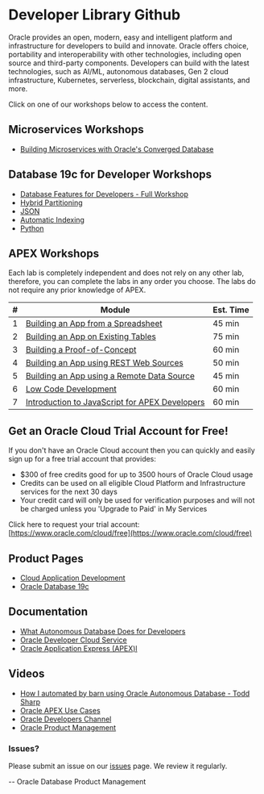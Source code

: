 # Developer Library Github


Oracle provides an open, modern, easy and intelligent platform and infrastructure for developers to build and innovate. Oracle offers choice, portability and interoperability with other technologies, including open source and third-party components. Developers can build with the latest technologies, such as AI/ML, autonomous databases, Gen 2 cloud infrastructure, Kubernetes, serverless, blockchain, digital assistants, and more.

Click on one of our workshops below to access the content.

## Microservices Workshops
- [Building Microservices with Oracle's Converged Database](https://oracle.github.io/learning-library/developer-library/microservices-with-converged-db)


## Database 19c for Developer Workshops

- [Database Features for Developers - Full Workshop](https://oracle.github.io/learning-library/developer-library/oracle-db-features-for-developers/freetier/index.html) 
- [Hybrid Partitioning](https://oracle.github.io/learning-library/developer-library/oracle-db-features-for-developers/workshops/hybridpart-freetier/index.html) 
- [JSON](https://oracle.github.io/learning-library/developer-library/oracle-db-features-for-developers/workshops/json-freetier/index.html) 
- [Automatic Indexing](https://oracle.github.io/learning-library/developer-library/oracle-db-features-for-developers/workshops/autoindex-freetier/index.html) 
- [Python](https://oracle.github.io/learning-library/developer-library/oracle-db-features-for-developers/workshops/python-freetier/index.html) 

## APEX Workshops

Each lab is completely independent and does not rely on any other lab, therefore, you can complete the labs in any order you choose. The labs do not require any prior knowledge of APEX. 

| # | Module | Est. Time |
| --- | --- | --- |
| 1 | [Building an App from a Spreadsheet](./apex/spreadsheet) | 45 min |
| 2 | [Building an App on Existing Tables](./aoex/existing-tables) | 75 min |
| 3 | [Building a Proof-of-Concept](./apex/proof-of-concept) | 60 min |
| 4 | [Building an App using REST Web Sources](./apex/rest-web-source) | 50 min |
| 5 | [Building an App using a Remote Data Source](./apex/remote-data-source) | 45 min |
| 6 | [Low Code Development](./apex/low-code-development) | 60 min |
| 7 | [Introduction to JavaScript for APEX Developers](./apex/intro-to-javascript) | 60 min |


## Get an Oracle Cloud Trial Account for Free!
If you don't have an Oracle Cloud account then you can quickly and easily sign up for a free trial account that provides:
- $300 of free credits good for up to 3500 hours of Oracle Cloud usage
- Credits can be used on all eligible Cloud Platform and Infrastructure services for the next 30 days
- Your credit card will only be used for verification purposes and will not be charged unless you 'Upgrade to Paid' in My Services

Click here to request your trial account: [https://www.oracle.com/cloud/free](https://www.oracle.com/cloud/free)


## Product Pages
- [Cloud Application Development](https://www.oracle.com/au/application-development/)
- [Oracle Database 19c](https://www.oracle.com/database/)

## Documentation
- [What Autonomous Database Does for Developers](http://www.oracle.com/us/products/database/autonomous-db-for-developers-5097190.pdf)
- [Oracle Developer Cloud Service](https://docs.oracle.com/en/cloud/paas/developer-cloud/index.html)
- [Oracle Application Express (APEX)l](https://apex.oracle.com/en/)

## Videos
- [How I automated by barn using Oracle Autonomous Database - Todd Sharp](https://developer.oracle.com/?ytid=iaesH24B9zg)
- [Oracle APEX Use Cases](https://www.youtube.com/playlist?list=PLdtXkK5KBY556P2cGBkse-2fxBaz1-azI)
- [Oracle Developers Channel](https://www.youtube.com/channel/UCdDhYMT2USoLdh4SZIsu_1g)
- [Oracle Product Management](https://www.youtube.com/channel/UCr6mzwq_gcdsefQWBI72wIQ)

### Issues?
Please submit an issue on our [issues](https://github.com/oracle/learning-library/issues) page.  We review it regularly.

-- Oracle Database Product Management
